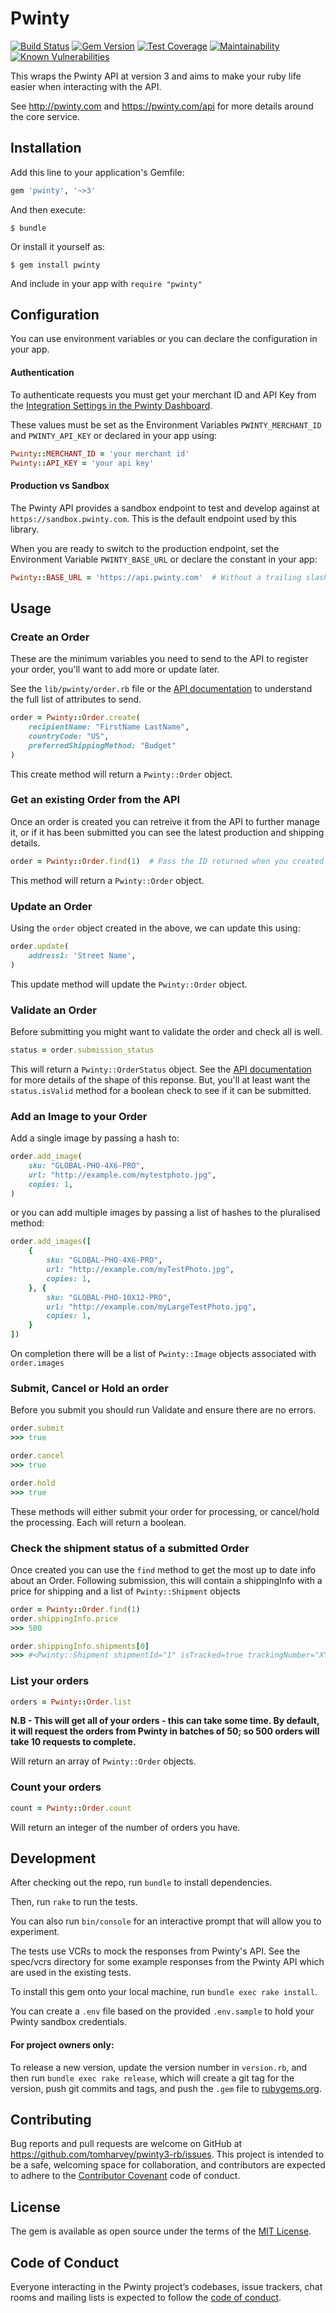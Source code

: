# Pwinty

[![Build Status](https://travis-ci.org/tomharvey/pwinty3-rb.svg?branch=master)](https://travis-ci.org/tomharvey/pwinty3-rb)
[![Gem Version](https://badge.fury.io/rb/pwinty.svg)](https://badge.fury.io/rb/pwinty)
[![Test Coverage](https://api.codeclimate.com/v1/badges/e92699eebe92f2db5758/test_coverage)](https://codeclimate.com/github/tomharvey/pwinty3-rb/test_coverage)
[![Maintainability](https://api.codeclimate.com/v1/badges/e92699eebe92f2db5758/maintainability)](https://codeclimate.com/github/tomharvey/pwinty3-rb/maintainability)
[![Known Vulnerabilities](https://snyk.io//test/github/tomharvey/pwinty3-rb/badge.svg?targetFile=Gemfile.lock)](https://snyk.io//test/github/tomharvey/pwinty3-rb?targetFile=Gemfile.lock)


This wraps the Pwinty API at version 3 and aims to make your ruby life easier
when interacting with the API.

See http://pwinty.com and https://pwinty.com/api for more details around the
core service.

## Installation

Add this line to your application's Gemfile:

``` ruby
gem 'pwinty', '~>3'
```

And then execute:

    $ bundle

Or install it yourself as:

    $ gem install pwinty

 And include in your app with `require "pwinty"`

## Configuration
You can use environment variables or you can declare the configuration in your
app.

#### Authentication
To authenticate requests you must get your merchant ID and API Key from the
[Integration Settings in the Pwinty Dashboard](https://beta-dashboard.pwinty.com/settings/integrations).

These values must be set as the Environment Variables
`PWINTY_MERCHANT_ID` and `PWINTY_API_KEY`
or declared in your app using:

``` ruby
Pwinty::MERCHANT_ID = 'your merchant id'
Pwinty::API_KEY = 'your api key'
```

#### Production vs Sandbox
The Pwinty API provides a sandbox endpoint to test and develop against at
`https://sandbox.pwinty.com`. This is the default
endpoint used by this library.

When you are ready to switch to the production endpoint, set the
Environment Variable `PWINTY_BASE_URL` or declare the
constant in your app:

``` ruby
Pwinty::BASE_URL = 'https://api.pwinty.com'  # Without a trailing slash
```

## Usage

### Create an Order

These are the minimum variables you need to send to the API to register your
order, you'll want to add more or update later.

See the `lib/pwinty/order.rb` file or the
[API documentation](https://pwinty.com/api/#orders-create)
to understand the full list of attributes to send.

``` ruby
order = Pwinty::Order.create(
    recipientName: "FirstName LastName",
    countryCode: "US",
    preferredShippingMethod: "Budget"
)
```

This create method will return a `Pwinty::Order` object.

### Get an existing Order from the API

Once an order is created you can retreive it from the API to further manage it,
or if it has been submitted you can see the latest production and shipping details.

``` ruby
order = Pwinty::Order.find(1)  # Pass the ID returned when you created the Order
```

This method will return a `Pwinty::Order` object.

### Update an Order

Using the `order` object created in the above, we can update this using:

``` ruby
order.update(
    address1: 'Street Name',
)
```

This update method will update the `Pwinty::Order` object.

### Validate an Order

Before submitting you might want to validate the order and check all is well.

``` ruby
status = order.submission_status
```

This will return a `Pwinty::OrderStatus` object. See the
[API documentation](https://pwinty.com/api/#orders-validate)
for more details of the shape of this reponse. But, you'll at least want the
`status.isValid` method for a boolean
check to see if it can be submitted.

### Add an Image to your Order

Add a single image by passing a hash to:

``` ruby
order.add_image(
	sku: "GLOBAL-PHO-4X6-PRO",
	url: "http://example.com/mytestphoto.jpg",
	copies: 1,
)
```

or you can add multiple images by passing a list of hashes to the pluralised method:

``` ruby
order.add_images([
	{
		sku: "GLOBAL-PHO-4X6-PRO",
		url: "http://example.com/myTestPhoto.jpg",
		copies: 1,
	}, {
		sku: "GLOBAL-PHO-10X12-PRO",
		url: "http://example.com/myLargeTestPhoto.jpg",
		copies: 1,
	}
])
```

On completion there will be a list of `Pwinty::Image` objects associated with `order.images`


### Submit, Cancel or Hold an order

Before you submit you should run Validate and ensure there are no errors.

``` ruby
order.submit
>>> true

order.cancel
>>> true

order.hold
>>> true
```

These methods will either submit your order for processing, or cancel/hold the
processing. Each will return a boolean.

### Check the shipment status of a submitted Order

Once created you can use the `find` method to get the most up to date info about an Order.
Following submission, this will contain a shippingInfo with a price for shipping and 
a list of `Pwinty::Shipment` objects

``` ruby
order = Pwinty::Order.find(1)
order.shippingInfo.price
>>> 500

order.shippingInfo.shipments[0]
>>> #<Pwinty::Shipment shipmentId="1" isTracked=true trackingNumber="XYZ123456ABC" ...
```

### List your orders

``` ruby
orders = Pwinty::Order.list
```
**N.B - This will get all of your orders - this can take some time. By default, it will request the orders from Pwinty in batches of 50; so 500 orders will take 10 requests to complete.** 

Will return an array of `Pwinty::Order` objects.

### Count your orders

``` ruby
count = Pwinty::Order.count
```
Will return an integer of the number of orders you have.



## Development

After checking out the repo, run `bundle` to install dependencies.

Then, run `rake` to run the tests.

You can also run `bin/console` for an interactive
prompt that will allow you to experiment.

The tests use VCRs to mock the responses from Pwinty's API. See the
spec/vcrs directory for some example responses from the Pwinty API
which are used in the existing tests.

To install this gem onto your local machine, run `bundle exec rake install`.

You can create a `.env` file based on the provided `.env.sample` to hold your Pwinty sandbox credentials.

#### For project owners only:
To release a new version, update the version number in `version.rb`, and then
run `bundle exec rake release`, which will create a git tag for the version,
push git commits and tags, and push the `.gem` file to
[rubygems.org](https://rubygems.org).

## Contributing

Bug reports and pull requests are welcome on GitHub at
https://github.com/tomharvey/pwinty3-rb/issues. This project is intended to be
a safe, welcoming space for collaboration, and contributors are expected to
adhere to the [Contributor Covenant](http://contributor-covenant.org)
code of conduct.

## License

The gem is available as open source under the terms of the
[MIT License](https://opensource.org/licenses/MIT).

## Code of Conduct

Everyone interacting in the Pwinty project’s codebases, issue trackers, chat
rooms and mailing lists is expected to follow the
[code of conduct](https://github.com/tomharvey/pwinty3-rb/blob/master/CODE_OF_CONDUCT.md).
